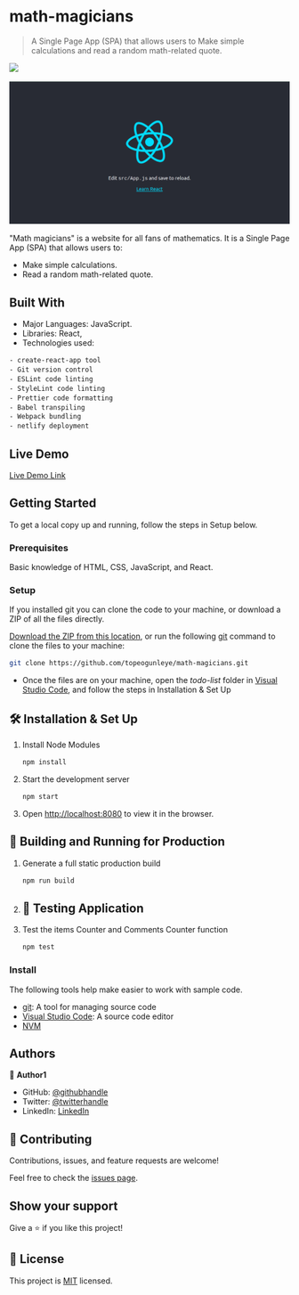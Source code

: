 # math-magicians
> A Single Page App (SPA) that allows users to Make simple calculations and read a random math-related quote.

  
![](https://img.shields.io/badge/Microverse-blueviolet)

![screenshot](./sec.png)

"Math magicians" is a website for all fans of mathematics. It is a Single Page App (SPA) that allows users to:
- Make simple calculations. 
- Read a random math-related quote.

## Built With

- Major Languages: JavaScript.
- Libraries: React,
- Technologies used: 

``` bash
- create-react-app tool
- Git version control
- ESLint code linting
- StyleLint code linting
- Prettier code formatting
- Babel transpiling
- Webpack bundling
- netlify deployment
```
## Live Demo

[Live Demo Link]()

## Getting Started
To get a local copy up and running, follow the steps in Setup below.

### Prerequisites
Basic knowledge of HTML, CSS, JavaScript, and React.

### Setup
If you installed git you can clone the code to your machine, or download a ZIP of all the files directly.

[Download the ZIP from this location](https://github.com/topeogunleye/math-magicians/archive/refs/heads/main.zip), or run the following [git](https://git-scm.com/downloads) command to clone the files to your machine:

```bash
git clone https://github.com/topeogunleye/math-magicians.git
```

- Once the files are on your machine, open the _todo-list_ folder in [Visual Studio Code](https://code.visualstudio.com/), and follow the steps in Installation & Set Up

## 🛠 Installation & Set Up

1. Install Node Modules

   ```sh
   npm install
   ```

2. Start the development server

   ```sh
   npm start
   ```

3. Open [http://localhost:8080](http://localhost:8080) to view it in the browser.

## 🚀 Building and Running for Production

1. Generate a full static production build

   ```sh
   npm run build
   ```
4. ## 🚀 Testing Application

1. Test the items Counter and Comments Counter function

   ```sh
   npm test
### Install

The following tools help make easier to work with sample code.

- [git](https://git-scm.com/downloads): A tool for managing source code
- [Visual Studio Code](https://code.visualstudio.com/): A source code editor
- [NVM](https://github.com/nvm-sh/nvm)

## Authors

👤 **Author1**

- GitHub: [@githubhandle](https://github.com/topeogunleye)
- Twitter: [@twitterhandle](https://twitter.com/topeogunleye21)
- LinkedIn: [LinkedIn](https://linkedin.com/in/ogunleye)

## 🤝 Contributing

Contributions, issues, and feature requests are welcome!

Feel free to check the [issues page](https://github.com/topeogunleye/recipe-app/issues).

## Show your support

Give a ⭐️ if you like this project!


## 📝 License

This project is [MIT](./MIT.md) licensed.

